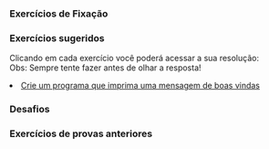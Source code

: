 ### Exercícios de Fixação 

### Exercícios sugeridos

Clicando em cada exercício você poderá acessar a sua resolução:
<br>Obs: Sempre tente fazer antes de olhar a resposta!

<li>
<a href="https://github.com/mathsstack/concursos-militares-/blob/main/aeronautica/eaoap/exercicios/BoasVindas.java">Crie um programa que imprima uma mensagem de boas vindas</a>
</li>

### Desafios

### Exercícios de provas anteriores 
